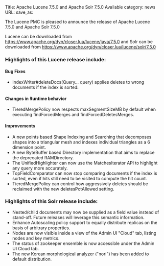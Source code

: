 Title: Apache Lucene 7.5.0 and Apache Solr 7.5.0 Available
category: news
URL: 
save_as: 

The Lucene PMC is pleased to announce the release of Apache Lucene 7.5.0 and Apache Solr 7.5.0

Lucene can be downloaded from <https://www.apache.org/dyn/closer.lua/lucene/java/7.5.0>
and Solr can be downloaded from <https://www.apache.org/dyn/closer.lua/lucene/solr/7.5.0>

### Highlights of this Lucene release include:

#### Bug Fixes

  * IndexWriter#deleteDocs(Query... query) applies deletes to wrong documents if the index is sorted.

#### Changes in Runtime behavior

  * TieredMergePolicy now respects maxSegmentSizeMB by default when executing findForcedMerges and findForcedDeletesMerges.

#### Improvements

  * A new points based Shape Indexing and Searching that decomposes shapes into a triangular mesh and indexes individual triangles as a 6 dimension point.
  * A new ByteBuffer based Directory implementation that aims to replace the deprecated RAMDirectory.
  * The UnifiedHighlighter can now use the MatchesIterator API to highlight any query more accurately.
  * TopFieldComparator can now stop comparing documents if the index is sorted, even if hits still need to be visited to compute the hit count.
  * TieredMergePolicy can control how aggressively deletes should be reclaimed with the new deletesPctAllowed setting.

### Highlights of this Solr release include:

  * Nested/child documents may now be supplied as a field value instead of stand-off. Future releases will leverage this semantic information.
  * Enhance Autoscaling policy support to equally distribute replicas on the basis of arbitrary properties.
  * Nodes are now visible inside a view of the Admin UI "Cloud" tab, listing nodes and key metrics.
  * The status of zookeeper ensemble is now accessible under the Admin UI Cloud tab.
  * The new Korean morphological analyzer ("nori") has been added to default distribution.

